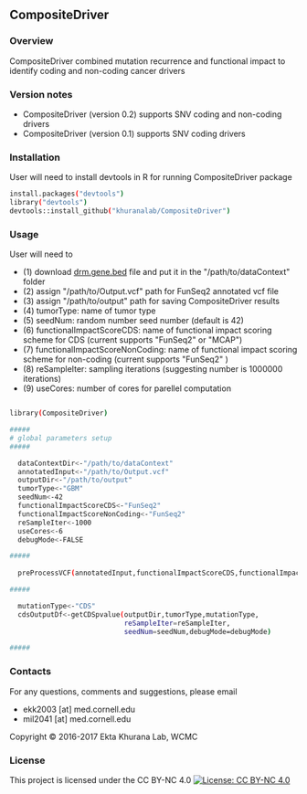 ## CompositeDriver

### Overview
CompositeDriver combined mutation recurrence and functional impact to identify coding and non-coding cancer drivers

### Version notes


* CompositeDriver (version 0.2) supports SNV coding and non-coding drivers  
* CompositeDriver (version 0.1) supports SNV coding drivers   




### Installation
User will need to install devtools in R for running CompositeDriver package

```sh
install.packages("devtools")
library("devtools")
devtools::install_github("khuranalab/CompositeDriver")
```

### Usage
User will need to 

* (1) download [drm.gene.bed](http://khuranalab.med.cornell.edu/FunSeq_data/FunSeq2_DC2/data/drm.gene.bed) file and put it in the "/path/to/dataContext" folder
* (2) assign "/path/to/Output.vcf" path for FunSeq2 annotated vcf file
* (3) assign "/path/to/output" path for saving CompositeDriver results
* (4) tumorType: name of tumor type
* (5) seedNum: random number seed number (default is 42)
* (6) functionalImpactScoreCDS: name of functional impact scoring scheme for CDS (current supports "FunSeq2" or "MCAP")
* (7) functionalImpactScoreNonCoding: name of functional impact scoring scheme for non-coding (current supports "FunSeq2" )
* (8) reSampleIter: sampling iterations (suggesting number is 1000000 iterations)
* (9) useCores: number of cores for parellel computation 

```sh

library(CompositeDriver)

#####
# global parameters setup
#####

  dataContextDir<-"/path/to/dataContext"
  annotatedInput<-"/path/to/Output.vcf"
  outputDir<-"/path/to/output"
  tumorType<-"GBM"
  seedNum<-42
  functionalImpactScoreCDS<-"FunSeq2"
  functionalImpactScoreNonCoding<-"FunSeq2"
  reSampleIter<-1000
  useCores<-6
  debugMode<-FALSE

#####
  
  preProcessVCF(annotatedInput,functionalImpactScoreCDS,functionalImpactScoreNonCoding,outputDir,tumorType,useCores)

#####

  mutationType<-"CDS"
  cdsOutputDf<-getCDSpvalue(outputDir,tumorType,mutationType,
                            reSampleIter=reSampleIter,
                            seedNum=seedNum,debugMode=debugMode)

#####


```
### Contacts
For any questions, comments and suggestions, please email

* ekk2003 [at] med.cornell.edu 
* mil2041 [at] med.cornell.edu

Copyright © 2016-2017 Ekta Khurana Lab, WCMC

### License 
This project is licensed under the CC BY-NC 4.0 
[![License: CC BY-NC 4.0](https://licensebuttons.net/l/by-nc/4.0/80x15.png)](http://creativecommons.org/licenses/by-nc/4.0/)


